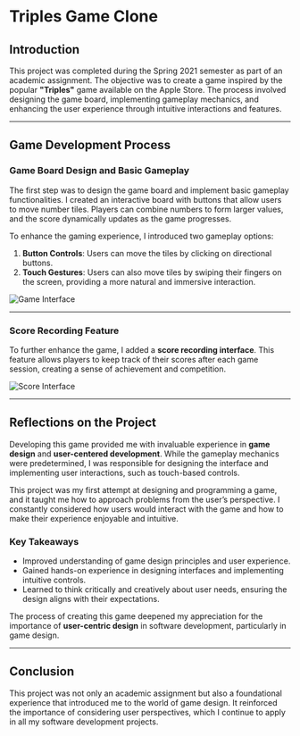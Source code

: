 # **Triples Game Clone**

## **Introduction**

This project was completed during the Spring 2021 semester as part of an academic assignment. The objective was to create a game inspired by the popular **"Triples"** game available on the Apple Store. The process involved designing the game board, implementing gameplay mechanics, and enhancing the user experience through intuitive interactions and features.

---

## **Game Development Process**

### **Game Board Design and Basic Gameplay**
The first step was to design the game board and implement basic gameplay functionalities. I created an interactive board with buttons that allow users to move number tiles. Players can combine numbers to form larger values, and the score dynamically updates as the game progresses.  

To enhance the gaming experience, I introduced two gameplay options:
1. **Button Controls**: Users can move the tiles by clicking on directional buttons.
2. **Touch Gestures**: Users can also move tiles by swiping their fingers on the screen, providing a more natural and immersive interaction.

![Game Interface](https://user-images.githubusercontent.com/61810170/148300225-8f545c68-bcff-4a8c-89a1-809b8cb9b4cf.png)

---

### **Score Recording Feature**
To further enhance the game, I added a **score recording interface**. This feature allows players to keep track of their scores after each game session, creating a sense of achievement and competition.

![Score Interface](https://user-images.githubusercontent.com/61810170/148300681-cda22d39-9075-4fab-ae1c-26b773d875fb.png)

---

## **Reflections on the Project**

Developing this game provided me with invaluable experience in **game design** and **user-centered development**. While the gameplay mechanics were predetermined, I was responsible for designing the interface and implementing user interactions, such as touch-based controls.  

This project was my first attempt at designing and programming a game, and it taught me how to approach problems from the user’s perspective. I constantly considered how users would interact with the game and how to make their experience enjoyable and intuitive.  

### **Key Takeaways**
- Improved understanding of game design principles and user experience.
- Gained hands-on experience in designing interfaces and implementing intuitive controls.
- Learned to think critically and creatively about user needs, ensuring the design aligns with their expectations.

The process of creating this game deepened my appreciation for the importance of **user-centric design** in software development, particularly in game design.

---

## **Conclusion**

This project was not only an academic assignment but also a foundational experience that introduced me to the world of game design. It reinforced the importance of considering user perspectives, which I continue to apply in all my software development projects.
